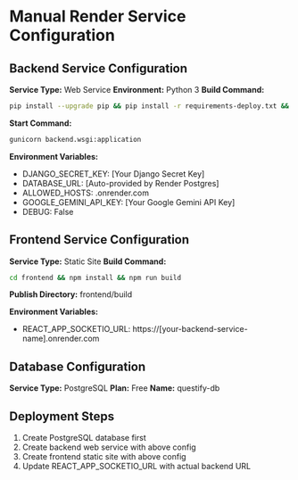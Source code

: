 # Manual Render Service Configuration

## Backend Service Configuration
**Service Type:** Web Service
**Environment:** Python 3
**Build Command:** 
```bash
pip install --upgrade pip && pip install -r requirements-deploy.txt && python manage.py collectstatic --noinput && python manage.py migrate --noinput
```

**Start Command:**
```bash
gunicorn backend.wsgi:application
```

**Environment Variables:**
- DJANGO_SECRET_KEY: [Your Django Secret Key]
- DATABASE_URL: [Auto-provided by Render Postgres]
- ALLOWED_HOSTS: .onrender.com
- GOOGLE_GEMINI_API_KEY: [Your Google Gemini API Key]
- DEBUG: False

## Frontend Service Configuration
**Service Type:** Static Site
**Build Command:**
```bash
cd frontend && npm install && npm run build
```

**Publish Directory:** frontend/build

**Environment Variables:**
- REACT_APP_SOCKETIO_URL: https://[your-backend-service-name].onrender.com

## Database Configuration
**Service Type:** PostgreSQL
**Plan:** Free
**Name:** questify-db

## Deployment Steps
1. Create PostgreSQL database first
2. Create backend web service with above config
3. Create frontend static site with above config
4. Update REACT_APP_SOCKETIO_URL with actual backend URL

